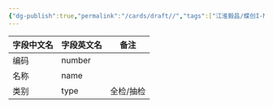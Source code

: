 ```yaml
---
{"dg-publish":true,"permalink":"/cards/draft//","tags":["江淮毅昌/蝶创I-MES/MES"]}
---
```




| **字段中文名** | **字段英文名** | **备注** |
| --------- | --------- | ------ |
| 编码        | number    |        |
| 名称        | name      |        |
| 类别        | type      | 全检/抽检  |

